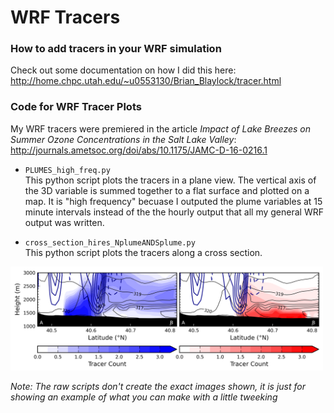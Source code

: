 # WRF Tracers

### How to add tracers in your WRF simulation
Check out some documentation on how I did this here:
http://home.chpc.utah.edu/~u0553130/Brian_Blaylock/tracer.html

### Code for WRF Tracer Plots
My WRF tracers were premiered in the article *Impact of Lake Breezes on Summer Ozone Concentrations in the Salt Lake Valley*:
http://journals.ametsoc.org/doi/abs/10.1175/JAMC-D-16-0216.1

- `PLUMES_high_freq.py`  
This python script plots the tracers in a plane view. The vertical axis of the 3D variable is summed together to a flat surface and plotted on a map. It is "high frequency" becuase I outputed the plume variables at 15 minute intervals instead of the the hourly output that all my general WRF output was written.  


- `cross_section_hires_NplumeANDSplume.py`  
This python script plots the tracers along a cross section.  
<img src="tracer_cross.png" width="500">  



*Note: The raw scripts don't create the exact images shown, it is just for showing an example of what you can make with a little tweeking*